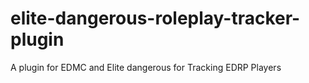 # elite-dangerous-roleplay-tracker-plugin
A plugin for EDMC and Elite dangerous for Tracking EDRP Players
